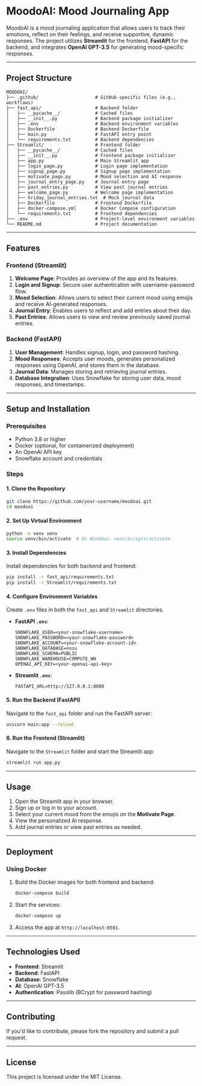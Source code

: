 # MoodoAI: Mood Journaling App

MoodoAI is a mood journaling application that allows users to track their emotions, reflect on their feelings, and receive supportive, dynamic responses. The project utilizes **Streamlit** for the frontend, **FastAPI** for the backend, and integrates **OpenAI GPT-3.5** for generating mood-specific responses.

---

## Project Structure

```plaintext
MOODOAI/
├── .github/                     # GitHub-specific files (e.g., workflows)
├── fast_api/                    # Backend folder
│   ├── __pycache__/             # Cached files
│   ├── __init__.py              # Backend package initializer
│   ├── .env                     # Backend environment variables
│   ├── Dockerfile               # Backend Dockerfile
│   ├── main.py                  # FastAPI entry point
│   └── requirements.txt         # Backend dependencies
├── Streamlit/                   # Frontend folder
│   ├── __pycache__/             # Cached files
│   ├── __init__.py              # Frontend package initializer
│   ├── app.py                   # Main Streamlit app
│   ├── login_page.py            # Login page implementation
│   ├── signup_page.py           # Signup page implementation
│   ├── motivate_page.py         # Mood selection and AI response
│   ├── journal_entry_page.py    # Journal entry page
│   ├── past_entries.py          # View past journal entries
│   ├── welcome_page.py          # Welcome page implementation
│   ├── hriday_journal_entries.txt  # Mock journal data
│   ├── Dockerfile               # Frontend Dockerfile
│   ├── docker-compose.yml       # Docker Compose configuration
│   └── requirements.txt         # Frontend dependencies
├── .env                         # Project-level environment variables
└── README.md                    # Project documentation
```

---

## Features

### Frontend (Streamlit)
1. **Welcome Page**: Provides an overview of the app and its features.
2. **Login and Signup**: Secure user authentication with username-password flow.
3. **Mood Selection**: Allows users to select their current mood using emojis and receive AI-generated responses.
4. **Journal Entry**: Enables users to reflect and add entries about their day.
5. **Past Entries**: Allows users to view and review previously saved journal entries.

### Backend (FastAPI)
1. **User Management**: Handles signup, login, and password hashing.
2. **Mood Responses**: Accepts user moods, generates personalized responses using OpenAI, and stores them in the database.
3. **Journal Data**: Manages storing and retrieving journal entries.
4. **Database Integration**: Uses Snowflake for storing user data, mood responses, and timestamps.

---

## Setup and Installation

### Prerequisites
- Python 3.8 or higher
- Docker (optional, for containerized deployment)
- An OpenAI API key
- Snowflake account and credentials

### Steps

#### 1. Clone the Repository
```bash
git clone https://github.com/your-username/moodoai.git
cd moodoai
```

#### 2. Set Up Virtual Environment
```bash
python -m venv venv
source venv/bin/activate  # On Windows: venv\Scripts\activate
```

#### 3. Install Dependencies
Install dependencies for both backend and frontend:
```bash
pip install -r fast_api/requirements.txt
pip install -r Streamlit/requirements.txt
```

#### 4. Configure Environment Variables
Create `.env` files in both the `fast_api` and `Streamlit` directories.

- **FastAPI `.env`**:
  ```plaintext
  SNOWFLAKE_USER=<your-snowflake-username>
  SNOWFLAKE_PASSWORD=<your-snowflake-password>
  SNOWFLAKE_ACCOUNT=<your-snowflake-account-id>
  SNOWFLAKE_DATABASE=nosu
  SNOWFLAKE_SCHEMA=PUBLIC
  SNOWFLAKE_WAREHOUSE=COMPUTE_WH
  OPENAI_API_KEY=<your-openai-api-key>
  ```

- **Streamlit `.env`**:
  ```plaintext
  FASTAPI_URL=http://127.0.0.1:8000
  ```

#### 5. Run the Backend (FastAPI)
Navigate to the `fast_api` folder and run the FastAPI server:
```bash
uvicorn main:app --reload
```

#### 6. Run the Frontend (Streamlit)
Navigate to the `Streamlit` folder and start the Streamlit app:
```bash
streamlit run app.py
```

---

## Usage
1. Open the Streamlit app in your browser.
2. Sign up or log in to your account.
3. Select your current mood from the emojis on the **Motivate Page**.
4. View the personalized AI response.
5. Add journal entries or view past entries as needed.

---

## Deployment

### Using Docker
1. Build the Docker images for both frontend and backend:
   ```bash
   docker-compose build
   ```

2. Start the services:
   ```bash
   docker-compose up
   ```

3. Access the app at `http://localhost:8501`.

---

## Technologies Used
- **Frontend**: Streamlit
- **Backend**: FastAPI
- **Database**: Snowflake
- **AI**: OpenAI GPT-3.5
- **Authentication**: Passlib (BCrypt for password hashing)

---

## Contributing
If you'd like to contribute, please fork the repository and submit a pull request.

---

## License
This project is licensed under the MIT License.
```

